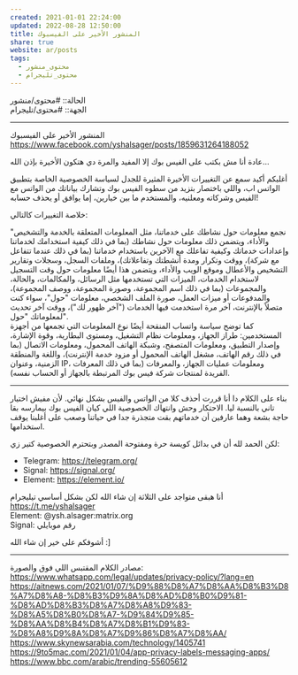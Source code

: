 ```yaml
---  
created: 2021-01-01 22:24:00  
updated: 2022-08-28 12:50:00  
title: المنشور الأخير على الفيسبوك  
share: true  
website: ar/posts  
tags:  
  - محتوى_منشور  
  - محتوى_تليجرام  
---  
```

  
  
الحالة:: #محتوى/منشور  
الجهة:: #محتوى/تليجرام  
  
---  
  
المنشور الأخير على الفيسبوك  
<https://www.facebook.com/yshalsager/posts/1859631264188052>  
  
عادة أنا مش بكتب على الفيس بوك إلا المفيد والمرة دي هتكون اﻷخيرة بإذن الله...  
  
أغلبكم أكيد سمع عن التغييرات الأخيرة المثيرة للجدل لسياسة الخصوصية الخاصة بتطبيق الواتس اب، واللي باختصار بتزيد من سطوه الفيس بوك وتشارك بياناتك من الواتس مع الفيس وشركاته ومعلنيه، والمستخدم ما بين خيارين، إما يوافق أو يحذف حسابه!  
  
خلاصة التغييرات كالتالي:  
  
"نجمع معلومات حول نشاطك على خدماتنا، مثل المعلومات المتعلقة بالخدمة والتشخيص والأداء، ويتضمن ذلك معلومات حول نشاطك (بما في ذلك كيفية استخدامك لخدماتنا وإعدادات خدماتك وكيفية تفاعلك مع الآخرين باستخدام خدماتنا (بما في ذلك عندما تتفاعل مع شركة)، ووقت وتكرار ومدة أنشطتك وتفاعلاتك)، وملفات السجل، وسجلات وتقارير التشخيص والأعطال وموقع الويب والأداء، ويتضمن هذا أيضًا معلومات حول وقت التسجيل لاستخدام الخدمات، الميزات التي تستخدمها مثل الرسائل، والمكالمات، والحالة، والمجموعات (بما في ذلك اسم المجموعة، وصورة المجموعة، ووصف المجموعة)، والمدفوعات أو ميزات العمل، صورة الملف الشخصي، معلومات "حول"، سواء كنت متصلاً بالإنترنت، آخر مرة استخدمت فيها الخدمات ("آخر ظهور لك")، ووقت آخر تحديث لمعلوماتك "حول".  
كما توضح سياسة واتساب المنقحة أيضًا نوع المعلومات التي تجمعها من أجهزة المستخدمين: طراز الجهاز، ومعلومات نظام التشغيل، ومستوى البطارية، وقوة الإشارة، وإصدار التطبيق، ومعلومات المتصفح، وشبكة الهاتف المحمول، ومعلومات الاتصال (بما في ذلك رقم الهاتف، مشغل الهاتف المحمول أو مزود خدمة الإنترنت)، واللغة والمنطقة الزمنية، وعنوان IP، ومعلومات عمليات الجهاز، والمعرفات (بما في ذلك المعرفات الفريدة لمنتجات شركة فيس بوك المرتبطة بالجهاز أو الحساب نفسه).  
  
---  
  
بناء على الكلام دا أنا قررت أحذف كلا من الواتس والفيس بشكل نهائي. ﻷن مفيش اختيار تاني بالنسبة ليا. الاحتكار وحش وانتهاك الخصوصية اللي كيان الفيس بوك بيمارسه بقا حاجة بشعة وهما عارفين أن خدماتهم بقت متجذرة جدا في حياتنا وصعب على أغلبنا يوقف استخدامها.  
  
لكن الحمد لله أن في بدائل كويسة حرة ومفتوحة المصدر وبتحترم الخصوصية كتير زي:  
  
- Telegram: <https://telegram.org/>  
- Signal: <https://signal.org/>  
- Element: <https://element.io/>  
  
أنا هبقى متواجد على الثلاثة إن شاء الله لكن بشكل أساسي تيليجرام  
<https://t.me/yshalsager>  
Element: @ysh.alsager:matrix.org  
Signal: رقم موبايلي  
  
أشوفكم على خير إن شاء الله :]  
  
---  
  
مصادر الكلام المقتبس اللي فوق والصورة:  
<https://www.whatsapp.com/legal/updates/privacy-policy/?lang=en>  
<https://aitnews.com/2021/01/07/%D9%88%D8%A7%D8%AA%D8%B3%D8%A7%D8%A8-%D8%B3%D9%8A%D8%AD%D8%B0%D9%81-%D8%AD%D8%B3%D8%A7%D8%A8%D9%83-%D8%A5%D8%B0%D8%A7-%D9%84%D9%85-%D8%AA%D8%B4%D8%A7%D8%B1%D9%83-%D8%A8%D9%8A%D8%A7%D9%86%D8%A7%D8%AA/>  
<https://www.skynewsarabia.com/technology/1405741>  
<https://9to5mac.com/2021/01/04/app-privacy-labels-messaging-apps/>  
<https://www.bbc.com/arabic/trending-55605612>  
